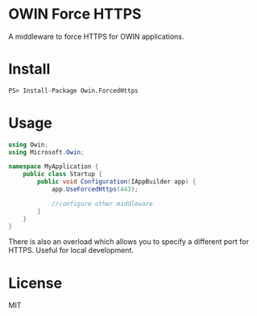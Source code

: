 # OWIN Force HTTPS

A middleware to force HTTPS for OWIN applications.

# Install

```ps
PS> Install-Package Owin.ForcedHttps
```

# Usage

```csharp
using Owin;
using Microsoft.Owin;

namespace MyApplication {
    public class Startup {
        public void Configuration(IAppBuilder app) {
            app.UseForcedHttps(443);

            //configure other middleware
        }
    }
}
```

There is also an overload which allows you to specify a different port for HTTPS. Useful for local development.

# License

MIT
